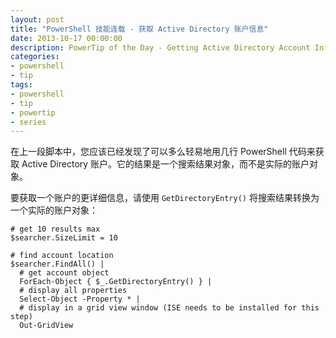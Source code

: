 ```yaml
---
layout: post
title: "PowerShell 技能连载 - 获取 Active Directory 账户信息"
date: 2013-10-17 00:00:00
description: PowerTip of the Day - Getting Active Directory Account Information
categories:
- powershell
- tip
tags:
- powershell
- tip
- powertip
- series
---
```

在上一段脚本中，您应该已经发现了可以多么轻易地用几行 PowerShell 代码来获取 Active Directory 账户。它的结果是一个搜索结果对象，而不是实际的账户对象。

要获取一个账户的更详细信息，请使用 `GetDirectoryEntry()` 将搜索结果转换为一个实际的账户对象：

	# get 10 results max
	$searcher.SizeLimit = 10
	
	# find account location
	$searcher.FindAll() | 
	  # get account object
	  ForEach-Object { $_.GetDirectoryEntry() } |
	  # display all properties
	  Select-Object -Property * |
	  # display in a grid view window (ISE needs to be installed for this step)
	  Out-GridView


<!--本文国际来源：[Getting Active Directory Account Information](http://community.idera.com/powershell/powertips/b/tips/posts/getting-active-directory-account-information)-->
